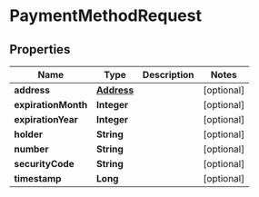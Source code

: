 
# PaymentMethodRequest

## Properties
Name | Type | Description | Notes
------------ | ------------- | ------------- | -------------
**address** | [**Address**](Address.md) |  |  [optional]
**expirationMonth** | **Integer** |  |  [optional]
**expirationYear** | **Integer** |  |  [optional]
**holder** | **String** |  |  [optional]
**number** | **String** |  |  [optional]
**securityCode** | **String** |  |  [optional]
**timestamp** | **Long** |  |  [optional]



